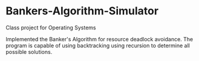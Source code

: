 # Bankers-Algorithm-Simulator
Class project for Operating Systems

Implemented the Banker's Algorithm for resource deadlock avoidance. The program is capable of using backtracking using recursion to determine all possible solutions.
